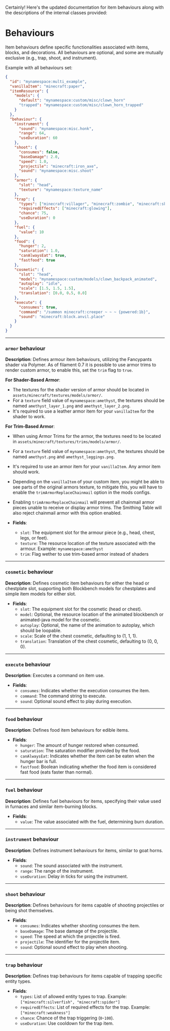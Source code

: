 Certainly! Here's the updated documentation for item behaviours along with the descriptions of the internal classes provided:

# Behaviours

Item behaviours define specific functionalities associated with items, blocks, and decorations. All behaviours are optional, and some are mutually exclusive (e.g., trap, shoot, and instrument).

Example with all behaviours set:
```json
{
  "id": "mynamespace:multi_example",
  "vanillaItem": "minecraft:paper",
  "itemResource": {
    "models": {
      "default": "mynamespace:custom/misc/clown_horn"
      "trapped": "mynamespace:custom/misc/clown_horn_trapped"
    }
  },
  "behaviour": {
    "instrument": {
      "sound": "mynamespace:misc.honk",
      "range": 64,
      "useDuration": 60
    },
    "shoot": {
      "consumes": false,
      "baseDamage": 2.0,
      "speed": 1.0,
      "projectile": "minecraft:iron_axe",
      "sound": "mynamespace:misc.shoot"
    },
    "armor": {
      "slot": "head",
      "texture": "mynamespace:texture_name"
    },
    "trap": {
      "types": ["minecraft:villager", "minecraft:zombie", "minecraft:skeleton"],
      "requiredEffects": ["minecraft:glowing"],
      "chance": 75,
      "useDuration": 0
    },
    "fuel": {
      "value": 10
    },
    "food": {
      "hunger": 2,
      "saturation": 1.0,
      "canAlwaysEat": true,
      "fastfood": true
    },
    "cosmetic": {
      "slot": "head",
      "model": "mynamespace:custom/models/clown_backpack_animated",
      "autoplay": "idle",
      "scale": [1.5, 1.5, 1.5],
      "translation": [0.0, 0.5, 0.0]
    },
    "execute": {
      "consumes": true,
      "command": "/summon minecraft:creeper ~ ~ ~ {powered:1b}",
      "sound": "minecraft:block.anvil.place"
    }
  }
}
```

---

### `armor` behaviour

**Description**:
Defines armour item behaviours, utilizing the Fancypants shader via Polymer.
As of filament 0.7 it is possible to use armor trims to render custom armor, to enable this, set the `trim` flag to `true`.

**For Shader-Based Armor**:

- The textures for the shader version of armor should be located in `assets/minecraft/textures/models/armor/`.
- For a `texture` field value of `mynamespace:amethyst`, the textures should be named `amethyst_layer_1.png` and `amethyst_layer_2.png`.
- It's required to use a leather armor item for your `vanillaItem` for the shader to work.

**For Trim-Based Armor**:

- When using Armor Trims for the armor, the textures need to be located in `assets/minecraft/textures/trims/models/armor/`.
- For a `texture` field value of `mynamespace:amethyst`, the textures should be named `amethyst.png` and `amethyst_leggings.png`.
- It's required to use an armor item for your `vanillaItem`. Any armor item should work.
- Depending on the `vanillaItem` of your custom item, you might be able to see parts of the original armors texture, to mitigate this, you will have to enable the `trimArmorReplaceChainmail` option in the mods configs.
- Enabling `trimArmorReplaceChainmail` will prevent all chainmail armor pieces unable to receive or display armor trims. The Smithing Table will also reject chainmail armor with this option enabled.

- **Fields**:
  - `slot`: The equipment slot for the armour piece (e.g., head, chest, legs, or feet).
  - `texture`: The resource location of the texture associated with the armour. Example: `mynamespace:amethyst`
  - `trim`: Flag wether to use trim-based armor instead of shaders

---

### `cosmetic` behaviour

**Description**:
Defines cosmetic item behaviours for either the head or chestplate slot, supporting both Blockbench models for chestplates and simple item models for either slot.

- **Fields**:
  - `slot`: The equipment slot for the cosmetic (head or chest).
  - `model`: Optional, the resource location of the animated blockbench or animated-java model for the cosmetic.
  - `autoplay`: Optional, the name of the animation to autoplay, which should be loopable.
  - `scale`: Scale of the chest cosmetic, defaulting to (1, 1, 1).
  - `translation`: Translation of the chest cosmetic, defaulting to (0, 0, 0).

---

### `execute` behaviour

**Description**:
Executes a command on item use.

- **Fields**:
  - `consumes`: Indicates whether the execution consumes the item.
  - `command`: The command string to execute.
  - `sound`: Optional sound effect to play during execution.

---

### `food` behaviour

**Description**:
Defines food item behaviours for edible items.

- **Fields**:
  - `hunger`: The amount of hunger restored when consumed.
  - `saturation`: The saturation modifier provided by the food.
  - `canAlwaysEat`: Indicates whether the item can be eaten when the hunger bar is full.
  - `fastfood`: Boolean indicating whether the food item is considered fast food (eats faster than normal).

---

### `fuel` behaviour

**Description**:
Defines fuel behaviours for items, specifying their value used in furnaces and similar item-burning blocks.

- **Fields**:
  - `value`: The value associated with the fuel, determining burn duration.

---

### `instrument` behaviour

**Description**:
Defines instrument behaviours for items, similar to goat horns.

- **Fields**:
  - `sound`: The sound associated with the instrument.
  - `range`: The range of the instrument.
  - `useDuration`: Delay in ticks for using the instrument.

---

### `shoot` behaviour

**Description**:
Defines behaviours for items capable of shooting projectiles or being shot themselves.

- **Fields**:
  - `consumes`: Indicates whether shooting consumes the item.
  - `baseDamage`: The base damage of the projectile.
  - `speed`: The speed at which the projectile is fired.
  - `projectile`: The identifier for the projectile item.
  - `sound`: Optional sound effect to play when shooting.

---

### `trap` behaviour

**Description**:
Defines trap behaviours for items capable of trapping specific entity types.

- **Fields**:
  - `types`: List of allowed entity types to trap. Example: `["minecraft:silverfish", "minecraft:spider"]`
  - `requiredEffects`: List of required effects for the trap. Example: `["minecraft:weakness"]`
  - `chance`: Chance of the trap triggering (`0`-`100`).
  - `useDuration`: Use cooldown for the trap item.
